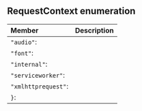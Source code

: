 ## RequestContext enumeration


| Member	   | Description|
|:-------------|:-------|
|`"audio"`:       |  |
|`"font"`:       |  |
|`"internal"`:       |  |
|`"serviceworker"`:       |  |
|`"xmlhttprequest"`:       |  |
|`}`:       |  |
